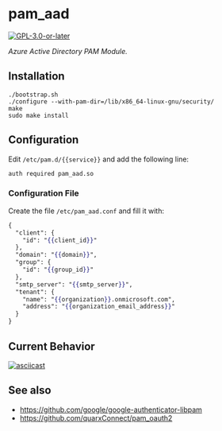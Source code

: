 # pam_aad

[![GPL-3.0-or-later][gpl-badge]][gpl-license]

_Azure Active Directory PAM Module._

##  Installation

```
./bootstrap.sh
./configure --with-pam-dir=/lib/x86_64-linux-gnu/security/
make
sudo make install
```

## Configuration

Edit `/etc/pam.d/{{service}}` and add the following line:

```
auth required pam_aad.so
``` 

### Configuration File

Create the file ```/etc/pam_aad.conf``` and fill it with:

```mustache
{ 
  "client": {
    "id": "{{client_id}}"
  },
  "domain": "{{domain}}",
  "group": {
    "id": "{{group_id}}"
  },
  "smtp_server": "{{smtp_server}}",
  "tenant": {
    "name": "{{organization}}.onmicrosoft.com",
    "address": "{{organization_email_address}}"
  }
}
```

## Current Behavior

[![asciicast](https://asciinema.org/a/250072.svg)](https://asciinema.org/a/250072)

## See also

- https://github.com/google/google-authenticator-libpam
- https://github.com/quarxConnect/pam_oauth2

[gpl-badge]: https://img.shields.io/badge/license-GPL-green.svg
[gpl-license]: COPYING
